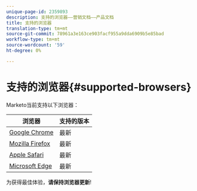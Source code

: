 ```yaml
---
unique-page-id: 2359893
description: 支持的浏览器——营销文档——产品文档
title: 支持的浏览器
translation-type: tm+mt
source-git-commit: 78961a3e163ce903facf955a9dda6909b5e85bad
workflow-type: tm+mt
source-wordcount: '59'
ht-degree: 0%

---
```



# 支持的浏览器{#supported-browsers}

Marketo当前支持以下浏览器：

| 浏览器 | 支持的版本 |
|---|---|
| [Google Chrome](https://www.google.com/intl/en/chrome/browser/) | 最新 |
| [Mozilla Firefox](https://www.mozilla.org/en-US/firefox/new/) | 最新 |
| [Apple Safari](https://support.apple.com/downloads/#safari) | 最新 |
| [Microsoft Edge](https://www.microsoft.com/en-us/windows/microsoft-edge) | 最新 |

为获得最佳体验，**请保持浏览器更新**!
